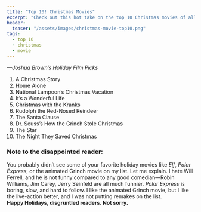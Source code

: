 ```yaml
---
title: "Top 10! Christmas Movies"
excerpt: "Check out this hot take on the top 10 Christmas movies of all time"
header:
  teaser: "/assets/images/christmas-movie-top10.png"
tags: 
  - top 10
  - christmas
  - movie
--- 
```

*—Joshua Brown’s Holiday Film Picks*

1. A Christmas Story
2. Home Alone
3. National Lampoon’s Christmas Vacation
4. It’s a Wonderful Life
5. Christmas with the Kranks
6. Rudolph the Red-Nosed Reindeer
7. The Santa Clause
8. Dr. Seuss’s How the Grinch Stole Christmas
9. The Star
10. The Night They Saved Christmas

### Note to the disappointed reader:
You probably didn’t see some of your favorite holiday movies like *Elf*, *Polar Express*, or the animated Grinch movie on my list. Let me explain. I hate Will Ferrell, and he is not funny compared to any good comedian—Robin Williams, Jim Carey, Jerry Seinfeld are all much funnier. *Polar Express* is boring, slow, and hard to follow. I like the animated Grinch movie, but I like the live-action better, and I was not putting remakes on the list.  
**Happy Holidays, disgruntled readers. Not sorry.**

